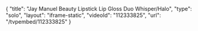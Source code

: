{
    "title": "Jay Manuel Beauty Lipstick   Lip Gloss Duo  Whisper\/Halo",
    "type": "solo",
    "layout": "iframe-static",
    "videoId": "112333825",
    "url": "\/tvpembed\/112333825"
}